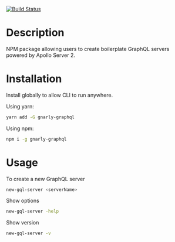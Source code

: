 [![Build Status](https://travis-ci.org/blakenoll/gnarly-graphql.svg?branch=master)](https://travis-ci.org/blakenoll/gnarly-graphql)
# Description

NPM package allowing users to create boilerplate GraphQL servers powered by Apollo Server 2.

# Installation

Install globally to allow CLI to run anywhere. 

Using yarn:

```bash
yarn add -G gnarly-graphql
```

Using npm:

```bash
npm i -g gnarly-graphql
```


# Usage

To create a new GraphQL server

```bash
new-gql-server <serverName>
```

Show options

```bash
new-gql-server -help
```

Show version

```bash
new-gql-server -v
```




